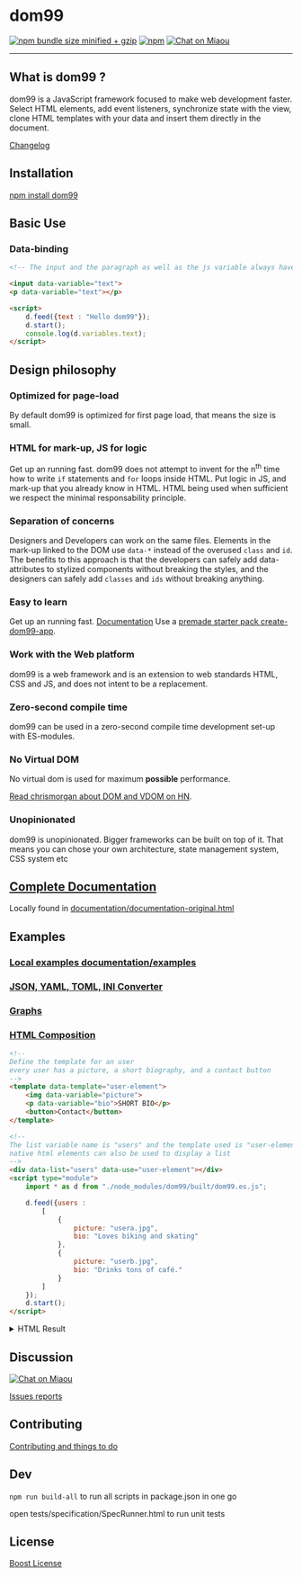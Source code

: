 <h1>dom99</h1>

[![npm bundle size minified + gzip](https://img.shields.io/bundlephobia/minzip/dom99.svg)](https://bundlephobia.com/result?p=dom99)
[![npm](https://img.shields.io/npm/v/dom99.svg)](https://www.npmjs.com/package/dom99)
[![Chat on Miaou](https://miaou.dystroy.org/static/shields/room-en.svg?v=1)](https://miaou.dystroy.org/2813?dom99)

<hr>

## What is dom99 ?

dom99 is a JavaScript framework focused to make web development faster. Select HTML elements, add event listeners, synchronize state with the view, clone HTML templates with your data and insert them directly in the document.

[Changelog](https://dom99.now.sh/changelog.html#timeline)

## Installation

[npm install dom99](https://www.npmjs.com/package/dom99)


## Basic Use

### Data-binding

```html
<!-- The input and the paragraph as well as the js variable always have the same value -->

<input data-variable="text">
<p data-variable="text"></p>

<script>
    d.feed({text : "Hello dom99"});
    d.start();
    console.log(d.variables.text);
</script>
```


## Design philosophy



### Optimized for page-load

By default dom99 is optimized for first page load, that means the size is small.


### HTML for mark-up, JS for logic

Get up an running fast. dom99 does not attempt to invent for the n<sup>th</sup> time how to write <code>if</code> statements and <code>for</code> loops inside HTML. Put logic in JS, and mark-up that you already know in HTML. HTML being used when sufficient we respect the minimal responsability principle.


### Separation of concerns

Designers and Developers can work on the same files. Elements in the mark-up linked to the DOM use `data-*` instead of the overused `class` and `id`. The benefits to this approach is that the developers can safely add data-attributes to stylized components without breaking the styles, and the designers can safely add `classes` and `ids` without breaking anything.


### Easy to learn

Get up an running fast.  [Documentation](https://dom99.now.sh/documentation.html) Use a [premade starter pack create-dom99-app](https://github.com/GrosSacASac/create-dom99-app/).


### Work with the Web platform

dom99 is a web framework and is an extension to web standards HTML, CSS and JS, and does not intent to be a replacement.


### Zero-second compile time

dom99 can be used in a zero-second compile time development set-up with ES-modules.


### No Virtual DOM

No virtual dom is used for maximum **possible** performance.

[Read chrismorgan about DOM and VDOM on HN](https://news.ycombinator.com/item?id=15957517).


### Unopinionated

dom99 is unopinionated. Bigger frameworks can be built on top of it. That means you can chose your own architecture, state management system, CSS system etc


## [Complete Documentation](https://dom99.now.sh/documentation.html)


Locally found in [documentation/documentation-original.html](./documentation/documentation-original.html)


## Examples


### [Local examples documentation/examples](https://dom99.now.sh/examples)

### [JSON, YAML, TOML, INI Converter](https://grossacasacs-left-phalange.vercel.app/)

### [Graphs](https://github.com/GrosSacASac/graphs)

### [HTML Composition](https://dom99.now.sh/documentation.html#Composition)

```html
<!--
Define the template for an user
every user has a picture, a short biography, and a contact button
-->
<template data-template="user-element">
    <img data-variable="picture">
    <p data-variable="bio">SHORT BIO</p>
    <button>Contact</button>
</template>

<!--
The list variable name is "users" and the template used is "user-element"
native html elements can also be used to display a list
-->
<div data-list="users" data-use="user-element"></div>
<script type="module">
    import * as d from "./node_modules/dom99/built/dom99.es.js";

    d.feed({users :
        [
            {
                picture: "usera.jpg",
                bio: "Loves biking and skating"
            },
            {
                picture: "userb.jpg",
                bio: "Drinks tons of café."
            }
        ]
    });
    d.start();
</script>
```

<details>
<summary>HTML Result</summary>
<pre><code>
&lt;div data-list=&quot;*users-user-element&quot;&gt;&#10;    &lt;img data-variable=&quot;*picture&quot; alt=&quot;user-picture&quot; src=&quot;usera.jpg&quot;&gt;&#10;    &lt;p data-variable=&quot;*bio&quot;&gt;Loves biking and skating&lt;/p&gt;&#10;    &lt;button&gt;Contact&lt;/button&gt;&#10;&#10;    &lt;img data-variable=&quot;*picture&quot; alt=&quot;user-picture&quot; src=&quot;userb.jpg&quot;&gt;&#10;    &lt;p data-variable=&quot;*bio&quot;&gt;Drinks tons of caf&eacute;.&lt;/p&gt;&#10;    &lt;button&gt;Contact&lt;/button&gt;&#10;&lt;/div&gt;
</code></pre>
</details>


## Discussion


[![Chat on Miaou](https://miaou.dystroy.org/static/shields/room-en.svg?v=1)](https://miaou.dystroy.org/2813?dom99)


[Issues reports](https://github.com/GrosSacASac/DOM99/issues)


## Contributing

[Contributing and things to do](CONTRIBUTING.md)

## Dev

`npm run build-all` to run all scripts in package.json in one go

open tests/specification/SpecRunner.html to run unit tests

## License

[Boost License](./LICENSE.txt)
